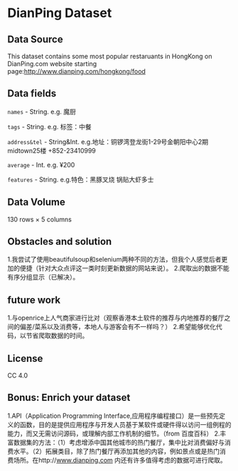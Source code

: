 DianPing Dataset
====

Data Source
----

This dataset contains some most popular restaruants in HongKong on DianPing.com 
website starting page:http://www.dianping.com/hongkong/food

Data fields
----

`names` - String. e.g. 魔厨

`tags` - String. e.g. 标签：中餐

`address&tel` - String&Int. e.g.地址：铜锣湾登龙街1-29号金朝阳中心2期midtown25楼 +852-23410999

`average` - Int. e.g. ¥200

`features` - String. e.g.特色：黑豚叉烧 锅贴大虾多士

Data Volume
----
130 rows × 5 columns

Obstacles and solution
----
1.我尝试了使用beautifulsoup和selenium两种不同的方法，但我个人感觉后者更加的便捷（针对大众点评这一类时刻更新数据的网站来说）。
2.爬取出的数据不能有序分组显示（已解决）。

future work
----
1.与openrice上人气商家进行比对（观察香港本土软件的推荐与内地推荐的餐厅之间的偏差/菜系以及消费等，本地人与游客会有不一样吗？）
2.希望能够优化代码，以节省爬取数据的时间。

License
----
CC 4.0

Bonus: Enrich your dataset
----
1.API（Application Programming Interface,应用程序编程接口）是一些预先定义的函数，目的是提供应用程序与开发人员基于某软件或硬件得以访问一组例程的能力，而又无需访问源码，或理解内部工作机制的细节。（from 百度百科）
2.丰富数据集的方法：（1）考虑增添中国其他城市的热门餐厅，集中比对消费偏好与消费水平。（2）拓展类目，除了热门餐厅再添加其他的内容，例如景点或是热门消费场所。在http://www.dianping.com 内还有许多值得考虑的数据可进行爬取。

